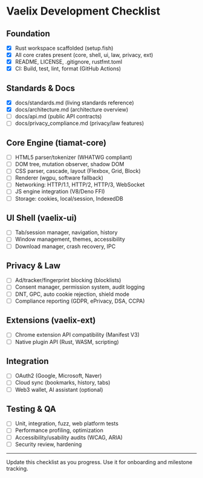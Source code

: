 # Vaelix Development Checklist

## Foundation
- [x] Rust workspace scaffolded (setup.fish)
- [x] All core crates present (core, shell, ui, law, privacy, ext)
- [x] README, LICENSE, .gitignore, rustfmt.toml
- [x] CI: Build, test, lint, format (GitHub Actions)

## Standards & Docs
- [x] docs/standards.md (living standards reference)
- [x] docs/architecture.md (architecture overview)
- [ ] docs/api.md (public API contracts)
- [ ] docs/privacy_compliance.md (privacy/law features)

## Core Engine (tiamat-core)
- [ ] HTML5 parser/tokenizer (WHATWG compliant)
- [ ] DOM tree, mutation observer, shadow DOM
- [ ] CSS parser, cascade, layout (Flexbox, Grid, Block)
- [ ] Renderer (wgpu, software fallback)
- [ ] Networking: HTTP/1.1, HTTP/2, HTTP/3, WebSocket
- [ ] JS engine integration (V8/Deno FFI)
- [ ] Storage: cookies, local/session, IndexedDB

## UI Shell (vaelix-ui)
- [ ] Tab/session manager, navigation, history
- [ ] Window management, themes, accessibility
- [ ] Download manager, crash recovery, IPC

## Privacy & Law
- [ ] Ad/tracker/fingerprint blocking (blocklists)
- [ ] Consent manager, permission system, audit logging
- [ ] DNT, GPC, auto cookie rejection, shield mode
- [ ] Compliance reporting (GDPR, ePrivacy, DSA, CCPA)

## Extensions (vaelix-ext)
- [ ] Chrome extension API compatibility (Manifest V3)
- [ ] Native plugin API (Rust, WASM, scripting)

## Integration
- [ ] OAuth2 (Google, Microsoft, Naver)
- [ ] Cloud sync (bookmarks, history, tabs)
- [ ] Web3 wallet, AI assistant (optional)

## Testing & QA
- [ ] Unit, integration, fuzz, web platform tests
- [ ] Performance profiling, optimization
- [ ] Accessibility/usability audits (WCAG, ARIA)
- [ ] Security review, hardening

---
Update this checklist as you progress. Use it for onboarding and milestone tracking.
